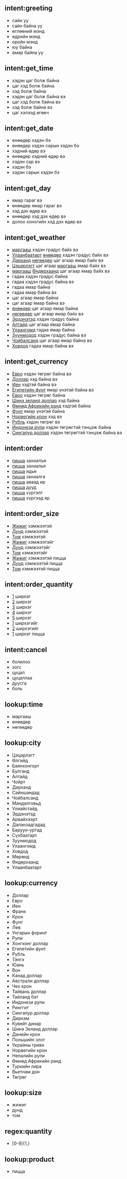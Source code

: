 ## intent:greeting

- сайн уу
- сайн байна уу
- өглөөний мэнд
- өдрийн мэнд
- оройн мэнд
- юу байна
- амар байна уу

## intent:get_time

- хэдэн цаг болж байна
- цаг хэд болж байна
- хэд болж байна
- хэдэн цаг болж байна вэ
- цаг хэд болж байна вэ
- хэд болж байна вэ
- цаг хэлээд өгөөч

## intent:get_date

- өнөөдөр хэдэн бэ
- өнөөдөр хэдэн сарын хэдэн бэ
- хэдний өдөр вэ
- өнөөдөр хэдний өдөр вэ
- хэдэн сар вэ
- хэдэн бэ
- хэдэн сарын хэдэн бэ

## intent:get_day

- ямар гараг вэ
- өнөөдөр ямар гараг вэ
- хэд дэх өдөр вэ
- өнөөдөр хэд дэх өдөр вэ
- долоо хоногийн хэд дэх өдөр вэ

## intent:get_weather

- [маргааш](day) хэдэн градус байх вэ
- [Улаанбаатарт](city) [өнөөдөр](day) хэдэн градус байх вэ
- [Дарханд](city) [нөгөөдөр](day) цаг агаар ямар байх вэ
- [Цэцэрлэгт](city) цаг агаар [маргааш](day) ямар байх вэ
- [маргааш](day) [Өндөрхаанд](city) цаг агаар ямар байх вэ
- гадаа хэдэн градус байна
- гадаа хэдэн градус байна вэ
- гадаа ямар байна
- гадаа ямар байна вэ
- цаг агаар ямар байна
- цаг агаар ямар байна вэ
- [өнөөдөр](day) цаг агаар ямар байна
- [нөгөөдөр](day) цаг агаар ямар байх вэ
- [Эрдэнэтэд](city) хэдэн градус байна
- [Алтайд](city) цаг агаар ямар байна
- [Улаангомд](city) гадаа ямар байна
- [Зуунмодод](city) хэдэн градус байна вэ
- [Чойбалсанд](city) цаг агаар ямар байна вэ
- [Ховдод](city) гадаа ямар байна вэ

## intent:get_currency

- [Евро](currency) хэдэн төгрөг байна вэ
- [Доллар](currency) хэд байна вэ
- [Иен](currency) хэдтэй байна вэ
- [Египетийн фунт](currency) ямар үнэтэй байна вэ
- [Евро](currency) хэдэн төгрөг байна
- [Шинэ зеланд доллар](currency) хэд байна
- [Өмнөд Африкийн ранд](currency) хэдтэй байна
- [Фунт](currency) ямар үнэтэй байна
- [Норвегийн крон](currency) хэд вэ
- [Рубль](currency) хэдэн төгрөг вэ
- [Индонези рупи](currency) хэдэн төгрөгтэй тэнцэж байна
- [Сингапур доллар](currency) хэдэн төгрөгтэй тэнцэж байна вэ

## intent:order

- [пицца](product) захиалъя
- [пицца](product) захиалья
- [пицца](product) идье
- [пицца](product) захиалга
- [пицца](product) аваад ир
- [пицца](product) дууд
- [пицца](product) хүргэлт
- [пицца](product) хүргээд яр

## intent:order_size

- [Жижиг](size) хэмжээтэй
- [Дунд](size) хэмжээтэй
- [Том](size) хэмжээтэй
- [Жижиг](size) хэмжээтэйг
- [Дунд](size) хэмжээтэйг
- [Том](size) хэмжээтэйг
- [Жижиг](size) хэмжээтэй пицца
- [Дунд](size) хэмжээтэй пицца
- [Том](size) хэмжээтэй пицца

## intent:order_quantity

- [1](quantity) ширхэг
- [2](quantity) ширхэг
- [3](quantity) ширхэг
- [4](quantity) ширхэг
- [5](quantity) ширхэг
- [1](quantity) ширхэгийг
- [2](quantity) ширхэгийг
- [1](quantity) ширхэг пицца

## intent:cancel

- болилоо
- зогс
- цуцал
- цуцаллаа
- дуусга
- боль

## lookup:time

- маргааш
- өнөөдөр
- нөгөөдөр

## lookup:city

- Цэцэрлэгт
- Өлгийд
- Баянхонгорт
- Булганд
- Алтайд
- Чойрт
- Дарханд
- Сайншандад
- Чойбалсанд
- Мандалговьд
- Улиайстайд
- Эрдэнэтэд
- Арвайхээрт
- Даланзадгадад
- Баруун-уртад
- Сүхбаатарт
- Зуунмодод
- Улаангомд
- Ховдод
- Мөрөнд
- Өндөрхаанд
- Улаанбаатарт

## lookup:currency

- Доллар
- Евро
- Иен
- Франк
- Крон
- Фунт
- Лев
- Унгарын форинт
- Рупи
- Хонгконг доллар
- Египетийн фунт
- Рубль
- Тэнгэ
- Юань
- Вон
- Канад доллар
- Австрали доллар
- Чех крон
- Тайвань доллар
- Тайланд бат
- Индонези рупи
- Ринггит
- Сингапур доллар
- Дирхам
- Кувейт динар
- Шинэ Зеланд доллар
- Данийн крон
- Польшийн злот
- Украйны гривн
- Норвегийн крон
- Непалийн рупи
- Өмнөд Африкийн ранд
- Туркийн лира
- Вьетнам дон
- Төгрөг

## lookup:size

- жижиг
- дунд
- том

## regex:quantity

- [0-9]{1,}

## lookup:product

- пицца
